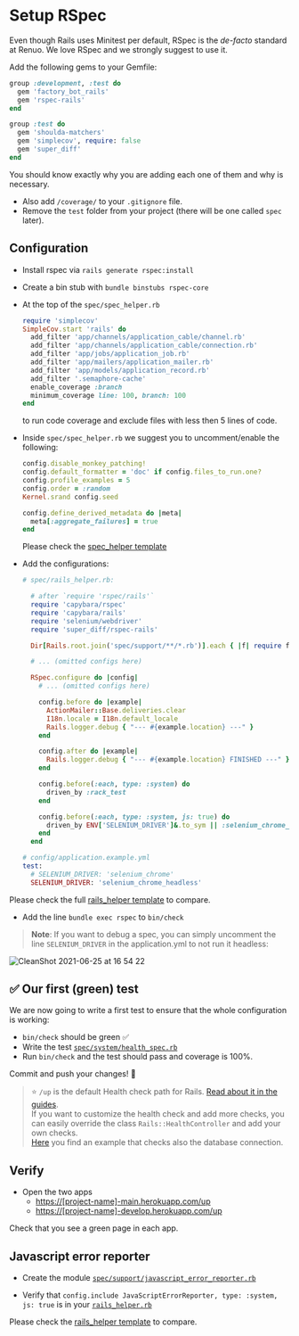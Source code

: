 # Setup RSpec

Even though Rails uses Minitest per default, RSpec is the *de-facto* standard at Renuo. We love RSpec and we strongly suggest to use it.

Add the following gems to your Gemfile:

```ruby
group :development, :test do
  gem 'factory_bot_rails'
  gem 'rspec-rails'
end

group :test do
  gem 'shoulda-matchers'
  gem 'simplecov', require: false
  gem 'super_diff'
end
```

You should know exactly why you are adding each one of them and why is necessary.

* Also add `/coverage/` to your `.gitignore` file.
* Remove the `test` folder from your project (there will be one called `spec` later).

## Configuration

* Install rspec via `rails generate rspec:install`
* Create a bin stub with `bundle binstubs rspec-core`
* At the top of the `spec/spec_helper.rb`

  ```ruby
  require 'simplecov'
  SimpleCov.start 'rails' do
    add_filter 'app/channels/application_cable/channel.rb'
    add_filter 'app/channels/application_cable/connection.rb'
    add_filter 'app/jobs/application_job.rb'
    add_filter 'app/mailers/application_mailer.rb'
    add_filter 'app/models/application_record.rb'
    add_filter '.semaphore-cache'
    enable_coverage :branch
    minimum_coverage line: 100, branch: 100
  end
  ```

  to run code coverage and exclude files with less then 5 lines of code.

* Inside `spec/spec_helper.rb` we suggest you to uncomment/enable the following:

  ```ruby
  config.disable_monkey_patching!
  config.default_formatter = 'doc' if config.files_to_run.one?
  config.profile_examples = 5
  config.order = :random
  Kernel.srand config.seed

  config.define_derived_metadata do |meta|
    meta[:aggregate_failures] = true
  end
  ```

  Please check the [spec_helper template](../templates/spec/spec_helper.rb)

* Add the configurations:
  ```rb
  # spec/rails_helper.rb:

    # after `require 'rspec/rails'`
    require 'capybara/rspec'
    require 'capybara/rails'
    require 'selenium/webdriver'
    require 'super_diff/rspec-rails'

    Dir[Rails.root.join('spec/support/**/*.rb')].each { |f| require f }

    # ... (omitted configs here)

    RSpec.configure do |config|
      # ... (omitted configs here)

      config.before do |example|
        ActionMailer::Base.deliveries.clear
        I18n.locale = I18n.default_locale
        Rails.logger.debug { "--- #{example.location} ---" }
      end

      config.after do |example|
        Rails.logger.debug { "--- #{example.location} FINISHED ---" }
      end

      config.before(:each, type: :system) do
        driven_by :rack_test
      end

      config.before(:each, type: :system, js: true) do
        driven_by ENV['SELENIUM_DRIVER']&.to_sym || :selenium_chrome_headless
      end
    end

  # config/application.example.yml
  test:
    # SELENIUM_DRIVER: 'selenium_chrome'
    SELENIUM_DRIVER: 'selenium_chrome_headless'
  ```

Please check the full [rails_helper template](../templates/spec/rails_helper.rb) to compare.

* Add the line `bundle exec rspec` to `bin/check`

> **Note**: If you want to debug a spec, you can simply uncomment the line `SELENIUM_DRIVER` in the application.yml to not run it headless:

![CleanShot 2021-06-25 at 16 54 22](https://user-images.githubusercontent.com/1319150/123443347-1bbcae80-d5d6-11eb-8ba5-0d2c9ae4a37c.gif)

## :white_check_mark: Our first (green) test

We are now going to write a first test to ensure that the whole configuration is working:

* `bin/check` should be green :white_check_mark:
* Write the test [`spec/system/health_spec.rb`](../templates/spec/system/health_spec.rb)
* Run `bin/check` and the test should pass and coverage is 100%.

Commit and push your changes! :tada:

> ⭐️ `/up` is the default Health check path for Rails. [Read about it in the guides](https://edgeapi.rubyonrails.org/classes/Rails/HealthController.html).\
> If you want to customize the health check and add more checks, you can easily override the class `Rails::HealthController` and add your own checks.\
> [Here](../templates/app/controllers/rails/health_controller.rb) you find an example that checks also the database connection.

## Verify

* Open the two apps
  * <https://[project-name]-main.herokuapp.com/up>
  * <https://[project-name]-develop.herokuapp.com/up>

Check that you see a green page in each app.

## Javascript error reporter

* Create the module [`spec/support/javascript_error_reporter.rb`](../templates/spec/support/javascript_error_reporter.rb)

* Verify that `config.include JavaScriptErrorReporter, type: :system, js: true` is in your [`rails_helper.rb`](../templates/spec/rails_helper.rb)

Please check the [rails_helper template](../templates/spec/rails_helper.rb) to compare.

